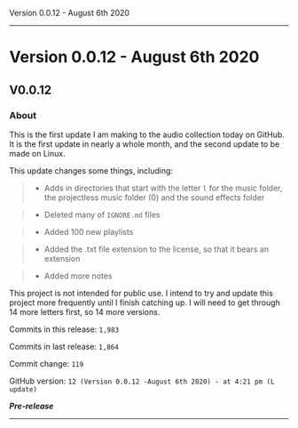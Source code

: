  Version 0.0.12 - August 6th 2020 
 
 
***

# Version 0.0.12 - August 6th 2020

## V0.0.12

### About

This is the first update I am making to the audio collection today on GitHub. It is the first update in nearly a whole month, and the second update to be made on Linux.

This update changes some things, including:

> * Adds in directories that start with the letter `l` for the music folder, the projectless music folder (0) and the sound effects folder

> * Deleted many of `IGNORE.md` files

> * Added 100 new playlists

> * Added the .txt file extension to the license, so that it bears an extension

> * Added more notes

This project is not intended for public use. I intend to try and update this project more frequently until I finish catching up. I will need to get through 14 more letters first, so 14 more versions.

Commits in this release: `1,983`

Commits in last release: `1,864`

Commit change: `119`

GitHub version: `12 (Version 0.0.12 -August 6th 2020) - at 4:21 pm (L update)`

***Pre-release***

***
